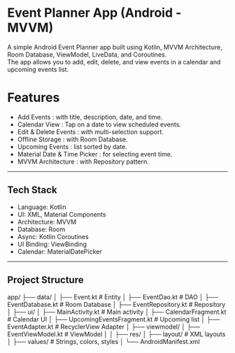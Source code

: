 # Event Planner App (Android - MVVM)

A simple Android Event Planner app built using Kotlin, MVVM Architecture, Room Database, ViewModel, LiveData, and Coroutines.  
The app allows you to add, edit, delete, and view events in a calendar and upcoming events list.

# Features
- Add Events :  with title, description, date, and time.
- Calendar View : Tap on a date to view scheduled events.
- Edit & Delete Events :  with multi-selection support.
- Offline Storage :  with Room Database.
- Upcoming Events :  list sorted by date.
- Material Date & Time Picker :  for selecting event time.
- MVVM Architecture :  with Repository pattern.

-------

##  Tech Stack
- Language: Kotlin
- UI: XML, Material Components
- Architecture: MVVM
- Database: Room
- Async: Kotlin Coroutines
- UI Binding: ViewBinding
- Calendar: MaterialDatePicker

--------

## Project Structure

app/
├── data/
│ ├── Event.kt # Entity
│ ├── EventDao.kt # DAO
│ ├── EventDatabase.kt # Room Database
│ ├── EventRepository.kt # Repository
│
├── ui/
│ ├── MainActivity.kt # Main activity
│ ├── CalendarFragment.kt # Calendar UI
│ ├── UpcomingEventsFragment.kt # Upcoming list
│ ├── EventAdapter.kt # RecyclerView Adapter
│
├── viewmodel/
│ ├── EventViewModel.kt # ViewModel
│
│
├── res/
│ ├── layout/ # XML layouts
│ ├── values/ # Strings, colors, styles
│
└── AndroidManifest.xml

